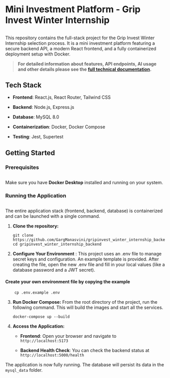 # Mini Investment Platform - Grip Invest Winter Internship

## 

This repository contains the full-stack project for the Grip Invest Winter Internship selection process. It is a mini investment platform featuring a secure backend API, a modern React frontend, and a fully containerized deployment setup with Docker.

> **For detailed information about features, API endpoints, AI usage and other details please see the** [**full technical documentation**](./DOCUMENTATION.md "null")**.**

##  Tech Stack


*   **Frontend**: React.js, React Router, Tailwind CSS
    
*   **Backend**: Node.js, Express.js
    
*   **Database**: MySQL 8.0
    
*   **Containerization**: Docker, Docker Compose
    
*   **Testing**: Jest, Supertest
    

##  Getting Started

### Prerequisites

## 

Make sure you have **Docker Desktop** installed and running on your system.

### Running the Application

## 

The entire application stack (frontend, backend, database) is containerized and can be launched with a single command.

1.  **Clone the repository:**
    
        git clone https://github.com/GargManasvini/gripinvest_winter_internship_backend.git
        cd gripinvest_winter_internship_backend
        
    
2. **Configure Your Environment** :
This project uses an .env file to manage secret keys and configuration. An example template is provided. After creating the file, open the new .env file and fill in your local values (like a database password and a JWT secret).
#### Create your own environment file by copying the example

        
        cp .env.example .env


        
    
3.  **Run Docker Compose:** From the root directory of the project, run the following command. This will build the images and start all the services.


    
        docker-compose up --build
        
    
4.  **Access the Application:**
    
    *   **Frontend**: Open your browser and navigate to `http://localhost:5173`
        
    *   **Backend Health Check**: You can check the backend status at `http://localhost:5000/health`
        

The application is now fully running. The database will persist its data in the `mysql_data` folder.